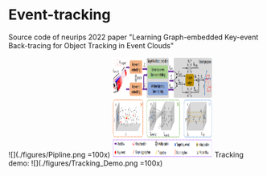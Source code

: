 # Event-tracking
Source code of neurips 2022 paper "Learning Graph-embedded Key-event Back-tracing for Object Tracking in Event Clouds"

![](./figures/Pipline.png =100x)
<img src="./figures/Pipline.png" width="200" height="200" />
Tracking demo:
![](./figures/Tracking_Demo.png =100x)
